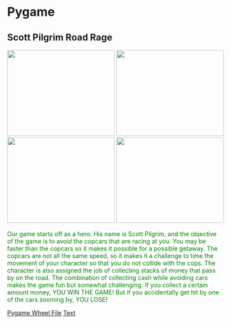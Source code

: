 # Pygame
<h2>Scott Pilgrim Road Rage</h2>
<img src="https://github.com/mdullahan1354/Scott-Pilgrim-Road-Rage/blob/master/Capture1.PNG" width = "250 " height="200">
<img src="https://github.com/mdullahan1354/Scott-Pilgrim-Road-Rage/blob/master/Capture2.PNG" width = "250 " height="200">
<img src="https://github.com/mdullahan1354/Scott-Pilgrim-Road-Rage/blob/master/Capture3.PNG" width = "250 " height="200">
<img src="https://github.com/mdullahan1354/Scott-Pilgrim-Road-Rage/blob/master/Capture4.PNG" width = "250 " height="200">

<p style="color:green;">Our game starts off as a hero. His name is Scott Pilgrim, and the objective of the game is to avoid the copcars that are racing at you. You may be faster than the copcars so it makes it possible for a possible getaway. The copcars are not all the same speed, so it makes it a challenge to time the movement of your character so that you do not collide with the cops. The character is also assigned the job of collecting stacks of money that pass by on the road. The combination of collecting cash while avoiding cars makes the game fun but somewhat challenging. If you collect a certain amount money, YOU WIN THE GAME! But if you accidentally get hit by one of the cars zooming by, YOU LOSE!</p>
<a href = "http://www.lfd.uci.edu/~gohlke/pythonlibs/#pygame" > Pygame Wheel File</a>
<a href = "https://youtu.be/_GikMdhAhv0" > Text</a>
